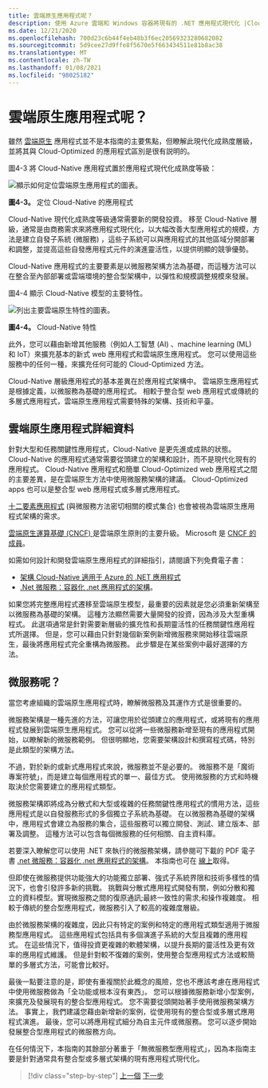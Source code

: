 ```yaml
---
title: 雲端原生應用程式呢？
description: 使用 Azure 雲端和 Windows 容器將現有的 .NET 應用程式現代化 |Cloud-Native 的應用程式呢？
ms.date: 12/21/2020
ms.openlocfilehash: 700d23c6b44f4eb48b3f6ec20569323280682082
ms.sourcegitcommit: 5d9cee27d9ffe8f5670e5f663434511e81b8ac38
ms.translationtype: MT
ms.contentlocale: zh-TW
ms.lasthandoff: 01/08/2021
ms.locfileid: "98025182"
---
```

# <a name="what-about-cloud-native-applications"></a>雲端原生應用程式呢？

雖然 [雲端原生](https://azure.microsoft.com/overview/cloudnative/) 應用程式並不是本指南的主要焦點，但瞭解此現代化成熟度層級，並將其與 Cloud-Optimized 的應用程式區別是很有説明的。

圖4-3 將 Cloud-Native 應用程式置於應用程式現代化成熟度等級：

![顯示如何定位雲端原生應用程式的圖表。](./media/what-about-cloud-native-applications/positioning-cloud-native-applications.png)

**圖4-3。** 定位 Cloud-Native 的應用程式

Cloud-Native 現代化成熟度等級通常需要新的開發投資。 移至 Cloud-Native 層級，通常是由商務需求來將應用程式現代化，以大幅改善大型應用程式的規模，方法是建立自發子系統 (微服務) ，這些子系統可以與應用程式的其他區域分開部署和調整，並提高這些自發應用程式元件的演進靈活性，以提供明顯的競爭優勢。

Cloud-Native 應用程式的主要要素是以微服務架構方法為基礎，而這種方法可以在整合至內部部署或雲端環境的整合型架構中，以彈性和規模調整規模來發展。

圖4-4 顯示 Cloud-Native 模型的主要特性。

![列出主要雲端原生特性的圖表。](./media/what-about-cloud-native-applications/cloud-native-characteristics.png)

**圖4-4。** Cloud-Native 特性

此外，您可以藉由新增其他服務（例如人工智慧 (AI) 、machine learning (ML) 和 IoT）來擴充基本的新式 web 應用程式和雲端原生應用程式。 您可以使用這些服務中的任何一種，來擴充任何可能的 Cloud-Optimized 方法。

Cloud-Native 層級應用程式的基本差異在於應用程式架構中。 雲端原生應用程式是根據定義，以微服務為基礎的應用程式。 相較于整合型 web 應用程式或傳統的多層式應用程式，雲端原生應用程式需要特殊的架構、技術和平臺。

## <a name="cloud-native-applications-details"></a>雲端原生應用程式詳細資料

針對大型和任務關鍵性應用程式，Cloud-Native 是更先進或成熟的狀態。 Cloud-Native 的應用程式通常需要從頭建立的架構和設計，而不是現代化現有的應用程式。 Cloud-Native 應用程式和簡單 Cloud-Optimized web 應用程式之間的主要差異，是在雲端原生方法中使用微服務架構的建議。 Cloud-Optimized apps 也可以是整合型 web 應用程式或多層式應用程式。

[十二要素應用程式](https://12factor.net/) (與微服務方法密切相關的模式集合) 也會被視為雲端原生應用程式架構的需求。

[雲端原生運算基礎 (CNCF) ](https://www.cncf.io/)是雲端原生原則的主要升級。 Microsoft 是 [CNCF 的成員](https://azure.microsoft.com/blog/announcing-cncf/)。

如需如何設計和開發雲端原生應用程式的詳細指引，請閱讀下列免費電子書：

* [架構 Cloud-Native 適用于 Azure 的 .NET 應用程式](../../cloud-native/introduction.md)
* [.Net 微服務：容器化 .net 應用程式的架構](../../microservices/index.md)。

如果您將完整應用程式遷移至雲端原生模型，最重要的因素就是您必須重新架構至以微服務為基礎的架構。 這種方法顯然需要大量開發的投資，因為涉及大型重構程式。 此選項通常是針對需要新層級的擴充性和長期靈活性的任務關鍵性應用程式所選擇。 但是，您可以藉由只針對幾個新案例新增微服務來開始移往雲端原生，最後將應用程式完全重構為微服務。 此步驟是在某些案例中最好選擇的方法。

## <a name="what-about-microservices"></a>微服務呢？

當您考慮組織的雲端原生應用程式時，瞭解微服務及其運作方式是很重要的。

微服務架構是一種先進的方法，可讓您用於從頭建立的應用程式，或將現有的應用程式發展到雲端原生應用程式。 您可以從將一些微服務新增至現有的應用程式開始，以瞭解新的微服務範例。 但很明顯地，您需要架構設計和撰寫程式碼，特別是此類型的架構方法。

不過，對於新的或新式應用程式來說，微服務並不是必要的。 微服務不是「魔術專案符號」，而是建立每個應用程式的單一、最佳方式。 使用微服務的方式和時機取決於您需要建立的應用程式類型。

微服務架構即將成為分散式和大型或複雜的任務關鍵性應用程式的慣用方法，這些應用程式是以自發服務形式的多個獨立子系統為基礎。 在以微服務為基礎的架構中，應用程式會建立為服務的集合，這些服務可以獨立開發、測試、建立版本、部署及調整。 這種方法可以包含每個微服務的任何相關、自主資料庫。

若要深入瞭解您可以使用 .NET 來執行的微服務架構，請參閱可下載的 PDF 電子書 [.net 微服務：容器化 .net 應用程式的架構](https://aka.ms/microservicesebook)。 本指南也可在 [線上](../../microservices/index.md)取得。

但即使在微服務提供功能強大的功能獨立部署、強式子系統界限和技術多樣性的情況下，也會引發許多新的挑戰。 挑戰與分散式應用程式開發有關，例如分散和獨立的資料模型。實現微服務之間的復原通訊;最終一致性的需求;和操作複雜度。 相較于傳統的整合型應用程式，微服務引入了較高的複雜度層級。

由於微服務架構的複雜度，因此只有特定的案例和特定的應用程式類型適用于微服務型應用程式。 這些應用程式包括具有多個演進子系統的大型且複雜的應用程式。 在這些情況下，值得投資更複雜的軟體架構，以提升長期的靈活性及更有效率的應用程式維護。 但是針對較不復雜的案例，使用整合型應用程式方法或較簡單的多層式方法，可能會比較好。

最後一點要注意的是，即使有重複關於此概念的風險，您也不應該考慮在應用程式中使用微服務做為「全功能或根本沒有東西」。 您可以根據微服務新增小型案例，來擴充及發展現有的整合型應用程式。 您不需要從頭開始著手使用微服務架構方法。 事實上，我們建議您藉由新增新的案例，從使用現有的整合型或多層式應用程式演進。 最後，您可以將應用程式細分為自主元件或微服務。 您可以逐步開始發展整合型應用程式的微服務方向。

在任何情況下，本指南的其餘部分著重于「無微服務型應用程式」，因為本指南主要是針對通常具有整合型或多層式架構的現有應用程式現代化。

> [!div class="step-by-step"]
> [上一個](microsoft-technologies-in-cloud-optimized-applications.md) 
> [下一步](deploy-existing-net-apps-as-windows-containers.md)
